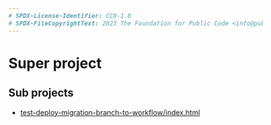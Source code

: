```yaml
---
# SPDX-License-Identifier: CC0-1.0
# SPDX-FileCopyrightText: 2023 The Foundation for Public Code <info@publiccode.net>
---
```

# Super project

## Sub projects

* [test-deploy-migration-branch-to-workflow/index.html](test-deploy-migration-branch-to-workflow/index.html)

